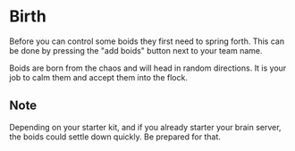 # Birth
Before you can control some boids they first need to spring forth.
This can be done by pressing the "add boids" button next to your team name.

Boids are born from the chaos and will head in random directions. It is your job
to calm them and accept them into the flock.

## Note
Depending on your starter kit, and if you already starter your brain server, the
boids could settle down quickly. Be prepared for that.